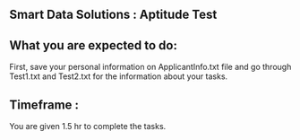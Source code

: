 Smart Data Solutions : Aptitude Test
------------------------------------


What you are expected to do:
---------------------------
First, save your personal information on ApplicantInfo.txt file 
and go through Test1.txt and Test2.txt for the information about your tasks.

	
Timeframe :
---------
You are given 1.5 hr to complete the tasks.


